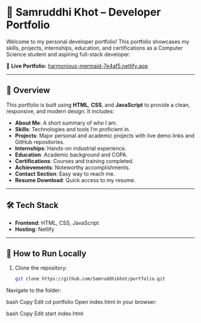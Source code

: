 # 💼 Samruddhi Khot – Developer Portfolio

Welcome to my personal developer portfolio! This portfolio showcases my skills, projects, internships, education, and certifications as a Computer Science student and aspiring full-stack developer.

🔗 **Live Portfolio:** [harmonious-mermaid-7e4af5.netlify.app](https://harmonious-mermaid-7e4af5.netlify.app)

---

## 📌 Overview

This portfolio is built using **HTML**, **CSS**, and **JavaScript** to provide a clean, responsive, and modern design. It includes:

- **About Me**: A short summary of who I am.
- **Skills**: Technologies and tools I’m proficient in.
- **Projects**: Major personal and academic projects with live demo links and GitHub repositories.
- **Internships**: Hands-on industrial experience.
- **Education**: Academic background and CGPA.
- **Certifications**: Courses and training completed.
- **Achievements**: Noteworthy accomplishments.
- **Contact Section**: Easy way to reach me.
- **Resume Download**: Quick access to my resume.

---

## 🛠️ Tech Stack

- **Frontend**: HTML, CSS, JavaScript
- **Hosting**: Netlify

---



## 🚀 How to Run Locally

1. Clone the repository:
   ```bash
   git clone https://github.com/Samruddhikhot/portfolio.git
Navigate to the folder:

bash
Copy
Edit
cd portfolio
Open index.html in your browser:

bash
Copy
Edit
start index.html

